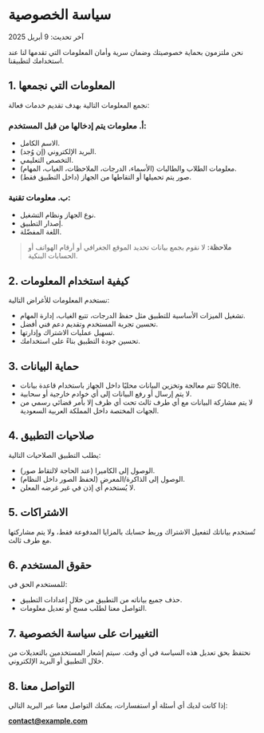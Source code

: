 # سياسة الخصوصية

آخر تحديث: 9 أبريل 2025

نحن ملتزمون بحماية خصوصيتك وضمان سرية وأمان المعلومات التي تقدمها لنا عند استخدامك لتطبيقنا.

## 1. المعلومات التي نجمعها

نجمع المعلومات التالية بهدف تقديم خدمات فعالة:

### أ. معلومات يتم إدخالها من قبل المستخدم:
- الاسم الكامل.
- البريد الإلكتروني (إن وُجد).
- التخصص التعليمي.
- معلومات الطلاب والطالبات (الأسماء، الدرجات، الملاحظات، الغياب، المهام).
- صور يتم تحميلها أو التقاطها من الجهاز (داخل التطبيق فقط).

### ب. معلومات تقنية:
- نوع الجهاز ونظام التشغيل.
- إصدار التطبيق.
- اللغة المفضّلة.

> **ملاحظة:** لا نقوم بجمع بيانات تحديد الموقع الجغرافي أو أرقام الهواتف أو الحسابات البنكية.

## 2. كيفية استخدام المعلومات

نستخدم المعلومات للأغراض التالية:

- تشغيل الميزات الأساسية للتطبيق مثل حفظ الدرجات، تتبع الغياب، إدارة المهام.
- تحسين تجربة المستخدم وتقديم دعم فني أفضل.
- تسهيل عمليات الاشتراك وإدارتها.
- تحسين جودة التطبيق بناءً على استخدامك.

## 3. حماية البيانات

- تتم معالجة وتخزين البيانات محليًا داخل الجهاز باستخدام قاعدة بيانات SQLite.
- لا يتم إرسال أو رفع البيانات إلى أي خوادم خارجية أو سحابية.
- لا يتم مشاركة البيانات مع أي طرف ثالث تحت أي ظرف إلا بأمر قضائي رسمي من الجهات المختصة داخل المملكة العربية السعودية.

## 4. صلاحيات التطبيق

يطلب التطبيق الصلاحيات التالية:

- الوصول إلى الكاميرا (عند الحاجة لالتقاط صور).
- الوصول إلى الذاكرة/المعرض (لحفظ الصور داخل النظام).
- لا يُستخدم أي إذن في غير غرضه المعلن.

## 5. الاشتراكات

تُستخدم بياناتك لتفعيل الاشتراك وربط حسابك بالمزايا المدفوعة فقط، ولا يتم مشاركتها مع طرف ثالث.

## 6. حقوق المستخدم

للمستخدم الحق في:
- حذف جميع بياناته من التطبيق من خلال إعدادات التطبيق.
- التواصل معنا لطلب مسح أو تعديل معلومات.

## 7. التغييرات على سياسة الخصوصية

نحتفظ بحق تعديل هذه السياسة في أي وقت. سيتم إشعار المستخدمين بالتعديلات من خلال التطبيق أو البريد الإلكتروني.

## 8. التواصل معنا

إذا كانت لديك أي أسئلة أو استفسارات، يمكنك التواصل معنا عبر البريد التالي:

**contact@example.com**

